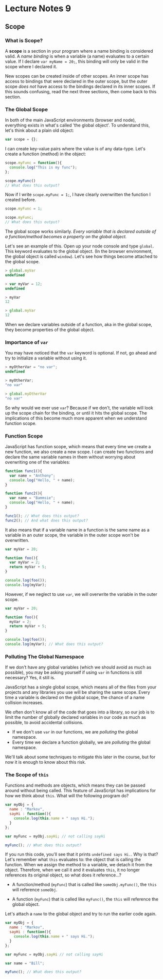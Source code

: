 # Lecture Notes 9

## Scope
### What is Scope?

A **scope** is a section in your program where a name binding is considered valid. A
*name binding* is when a variable (a name) evaluates to a certain value. If I
declare `var myName = 20;`, this binding will only be valid in the scope where
I declared it.

New scopes can be created inside of other scopes. An inner scope has access to
bindings that were declared in the outer scope, but the outer scope *does not*
have access to the bindings declared in its inner scopes. If this sounds confusing,
read the next three sections, then come back to this section.

### The Global Scope

In both of the main JavaScript environments (browser and node), everything exists
in what's called 'the global object'. To understand this, let's think about a plain
old object:

```javascript
var scope = {};
```

I can create key-value pairs where the value is of any data-type. Let's create a
function (method) in the object:

```javascript
scope.myFunc = function(){
  console.log("This is my func");
};

scope.myFunc()
// What does this output?
```

Now if I write `scope.myFunc = 1;`, I have clearly overwritten the function I
created before.

```javascript
scope.myFunc = 1;

scope.myFunc;
// What does this output?
```

The global scope works similarly. *Every variable that is
declared outside of a function/method becomes a property on the global object.*

Let's see an example of this. Open up your node console and type `global`. This
keyword evaluates to the global object. (In the browser environment, the global
object is called `window`). Let's see how things become attached to the global
scope.

```javascript
> global.myVar
undefined

> var myVar = 12;
undefined

> myVar
12

> global.myVar
12
```

When we declare variables outside of a function, aka in the global scope, they
become properties of the global object.


### Importance of `var`

You may have noticed that the `var` keyword is optional. If not, go ahead and try
to initialize a variable without using it.

```javascript
> myOtherVar = "no var";
undefined

> myOtherVar;
"no var"

> global.myOtherVar
"no var"
```

So why would we ever use `var`? Because if we don't, the variable will look up
the scope chain for the binding, or until it hits the global scope. The
implications of this become much more apparent when we understand function scope.

### Function Scope

JavaScript has function scope, which means that every time we create a new
function, we also create a new scope. I can create two functions and declare the
same variable names in them without worrying about overwriting one of the
variables:

```javascript
function func1(){
  var name = "Anthony";
  console.log("Hello, " + name);
}

function func2(){
  var name = "Bammsie";
  console.log("Hello, " + name);
}

func1(); // What does this output?
func2(); // And what does this output?
```

It also means that if a variable name in a function is the same name as a
variable in an outer scope, the variable in the outer scope won't be overwritten.

```javascript
var myVar = 20;

function foo(){
  var myVar = 2;
  return myVar + 5;
}

console.log(foo());
console.log(myVar);
```

However, if we neglect to use `var`, we will overwrite the variable in the outer
scope.

```javascript
var myVar = 20;

function foo(){
  myVar = 2;
  return myVar + 5;
}

console.log(foo());
console.log(myVar); // What does this output?
```

### Polluting The Global Namespace

If we don't have any global variables (which we should avoid as much as possible),
you may be asking yourself if using `var` in functions is still necessary?
Yes, it still
is.

JavaScript has a single global scope, which means all of the files from your
projects and any libraries you use will be sharing the same scope. Every time a
variable is declared on the global scope, the chance of a name collision increases.

We often don't know all of the code that goes into a library, so our job is to
limit the number of globally declared variables in our code as much as possible,
to avoid accidental collisions.

* If we don't use `var` in our functions, we are *polluting* the global namespace.
* Every time we declare a function globally, we are *polluting* the global namespace.

We'll talk about some techniques to mitigate this later in the course, but for
now it is enough to know about this risk.

### The Scope of `this`

Functions and methods are objects, which means they can be passed around without
being called. This feature of JavaScript has implications for how we think about
`this`. What will the following program do?

```javascript
var myObj = {
  name : "Markov",
  sayHi : function(){
    console.log(this.name + " says Hi.");
  }
};

var myFunc = myObj.sayHi; // not calling sayHi

myFunc(); // What does this output?
```

If you run this code, you'll see that it prints `undefined says Hi.`. Why is
that? Let's remember what `this` evaluates to: the object that is calling the
function. When we assign the method to a variable, we detach it from the
object. Therefore, when we call it and it evaluates `this`, it no longer
references its original object, so what does it reference...?

* A function/method (`myFunc`) that is called like `someObj.myFunc()`, the `this`
will reference `someObj`.

* A function (`myFunc`) that is called like `myFunc()`, the `this` will
reference the global object.

Let's attach a `name` to the global object and try to run the earlier code again.

```javascript
var myObj = {
  name : "Markov",
  sayHi : function(){
    console.log(this.name + " says Hi.");
  }
};

var myFunc = myObj.sayHi // not calling sayHi

var name = "Bill";

myFunc(); // What does this output?
```
